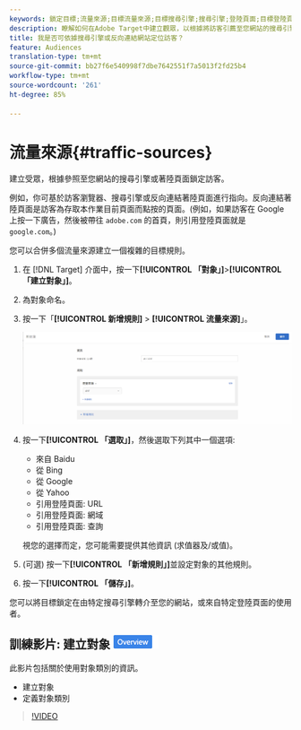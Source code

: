 ```yaml
---
keywords: 鎖定目標;流量來源;目標流量來源;目標搜尋引擎;搜尋引擎;登陸頁面;目標登陸頁面;引用登陸頁面
description: 瞭解如何在Adobe Target中建立觀眾，以根據將訪客引薦至您網站的搜尋引擎或登陸頁面來定位訪客。
title: 我是否可依據搜尋引擎或反向連結網站定位訪客？
feature: Audiences
translation-type: tm+mt
source-git-commit: bb27f6e540998f7dbe7642551f7a5013f2fd25b4
workflow-type: tm+mt
source-wordcount: '261'
ht-degree: 85%

---
```



# 流量來源{#traffic-sources}

建立受眾，根據參照至您網站的搜尋引擎或著陸頁面鎖定訪客。

例如，你可基於訪客瀏覽器、搜尋引擎或反向連結著陸頁面進行指向。反向連結著陸頁面是訪客為存取本作業目前頁面而點按的頁面。(例如，如果訪客在 Google 上按一下廣告，然後被帶往 `adobe.com` 的首頁，則引用登陸頁面就是 `google.com`。)

您可以合併多個流量來源建立一個複雜的目標規則。

1. 在 [!DNL Target] 介面中，按一下&#x200B;**[!UICONTROL 「對象」]**>**[!UICONTROL 「建立對象」]**。
1. 為對象命名。
1. 按一下「**[!UICONTROL 新增規則]** > **[!UICONTROL 流量來源]**」。

   ![](assets/target_traffic_source.png)

1. 按一下&#x200B;**[!UICONTROL 「選取」]**，然後選取下列其中一個選項:

   * 來自 Baidu
   * 從 Bing
   * 從 Google
   * 從 Yahoo
   * 引用登陸頁面: URL
   * 引用登陸頁面: 網域
   * 引用登陸頁面: 查詢

   視您的選擇而定，您可能需要提供其他資訊 (求值器及/或值)。

1. (可選) 按一下&#x200B;**[!UICONTROL 「新增規則」]**&#x200B;並設定對象的其他規則。
1. 按一下&#x200B;**[!UICONTROL 「儲存」]**。

您可以將目標鎖定在由特定搜尋引擎轉介至您的網站，或來自特定登陸頁面的使用者。

## 訓練影片: 建立對象  ![概述徽章](/help/assets/overview.png)

此影片包括關於使用對象類別的資訊。

* 建立對象
* 定義對象類別

>[!VIDEO](https://video.tv.adobe.com/v/17392)
